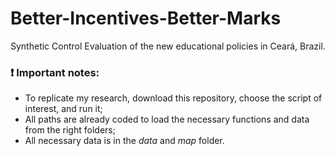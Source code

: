 # Better-Incentives-Better-Marks
Synthetic Control Evaluation of the new educational policies in Ceará, Brazil.

### :exclamation: Important notes:

- To replicate my research, download this repository, choose the script of interest, and run it;
- All paths are already coded to load the necessary functions and data from the right folders;
- All necessary data is in the *data* and *map* folder.
